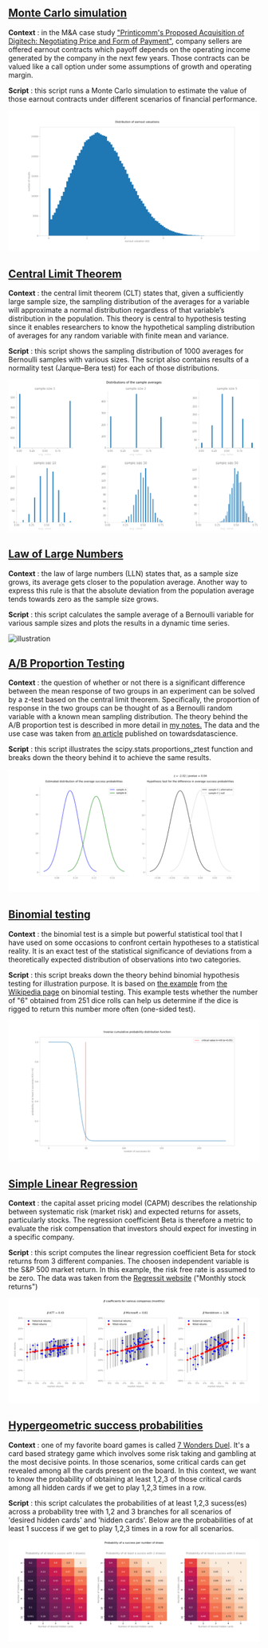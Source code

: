 ## [Monte Carlo simulation](https://github.com/gabriellegall/Python_Portfolio/blob/main/Monte-Carlo-simulation/monte_carlo_simulation.py)

**Context** : in the M&A case study ["Printicomm's Proposed Acquisition of Digitech: Negotiating Price and Form of Payment"](https://store.hbr.org/product/printicomm-s-proposed-acquisition-of-digitech-negotiating-price-and-form-of-payment/UV0087), company sellers are offered earnout contracts which payoff depends on the operating income generated by the company in the next few years. Those contracts can be valued like a call option under some assumptions of growth and operating margin.

**Script** : this script runs a Monte Carlo simulation to estimate the value of those earnout contracts under different scenarios of financial performance.

![illustration](https://github.com/gabriellegall/Python_Portfolio/blob/main/images/image7.PNG?raw=true)

## [Central Limit Theorem](https://github.com/gabriellegall/Python_Portfolio/blob/main/Central-limit-theorem/central_limit_theorem.py)

**Context** : the central limit theorem (CLT) states that, given a sufficiently large sample size, the sampling distribution of the averages for a variable will approximate a normal distribution regardless of that variable’s distribution in the population. This theory is central to hypothesis testing since it enables researchers to know the hypothetical sampling distribution of averages for any random variable with finite mean and variance.

**Script** : this script shows the sampling distribution of 1000 averages for Bernoulli samples with various sizes. The script also contains results of a normality test (Jarque–Bera test) for each of those distributions.

![illustration](https://github.com/gabriellegall/Python_Portfolio/blob/main/images/image3.PNG?raw=true)

## [Law of Large Numbers](https://github.com/gabriellegall/Python_Portfolio/blob/main/Law-of-large-numbers/law_of_large_numbers_animated_v1.py)

**Context** : the law of large numbers (LLN) states that, as a sample size grows, its average gets closer to the population average. Another way to express this rule is that the absolute deviation from the population average tends towards zero as the sample size grows.

**Script** : this script calculates the sample average of a Bernoulli variable for various sample sizes and plots the results in a dynamic time series.

![illustration](https://github.com/gabriellegall/Python_Portfolio/blob/main/images/image2.GIF?raw=true)

## [A/B Proportion Testing](https://github.com/gabriellegall/Python_Portfolio/blob/main/AB-proportion-testing/ab_proportion_testing.py)

**Context** : the question of whether or not there is a significant difference between the mean response of two groups in an experiment can be solved by a z-test based on the central limit theorem. Specifically, the proportion of response in the two groups can be thought of as a Bernoulli random variable with a known mean sampling distribution. The theory behind the A/B proportion test is described in more detail in [my notes.](https://github.com/gabriellegall/Python_Portfolio/blob/main/documentation/ab_proportion_testing.pdf) The data and the use case was taken from [an article](https://towardsdatascience.com/the-math-behind-a-b-testing-with-example-code-part-1-of-2-7be752e1d06f) published on towardsdatascience. 

**Script** : this script illustrates the scipy.stats.proportions_ztest function and breaks down the theory behind it to achieve the same results.

![illustration](https://github.com/gabriellegall/Python_Portfolio/blob/main/images/image8.PNG?raw=true)

## [Binomial testing](https://github.com/gabriellegall/Python_Portfolio/blob/main/Binomial-testing/binomial_testing.py)
**Context** : the binomial test is a simple but powerful statistical tool that I have used on some occasions to confront certain hypotheses to a statistical reality. It is an exact test of the statistical significance of deviations from a theoretically expected distribution of observations into two categories.

**Script** : this script breaks down the theory behind binomial hypothesis testing for illustration purpose. It is based on [the example](https://github.com/gabriellegall/Python_Portfolio/blob/main/images/image6.PNG?raw=true) from [the Wikipedia page](https://en.wikipedia.org/wiki/Binomial_test) on binomial testing. This example tests whether the number of "6" obtained from 251 dice rolls can help us determine if the dice is rigged to return this number more often (one-sided test).

![illustration](https://github.com/gabriellegall/Python_Portfolio/blob/main/images/image5.PNG?raw=true)

## [Simple Linear Regression](https://github.com/gabriellegall/Python_Portfolio/blob/main/Simple-linear-regressions/simple_linear_regressions.py)

**Context** : the capital asset pricing model (CAPM) describes the relationship between systematic risk (market risk) and expected returns for assets, particularly stocks. The regression coefficient Beta is therefore a metric to evaluate the risk compensation that investors should expect for investing in a specific company.

**Script** : this script computes the linear regression coefficient Beta for stock returns from 3 different companies. The choosen independent variable is the S&P 500 market return. In this example, the risk free rate is assumed to be zero. The data was taken from the [Regressit website](https://regressit.com/data.html) ("Monthly stock returns")

![illustration](https://github.com/gabriellegall/Python_Portfolio/blob/main/images/image1.PNG?raw=true)

## [Hypergeometric success probabilities](https://github.com/gabriellegall/Python_Portfolio/blob/main/Hypergeometric-success-probabilities/hypergeometric%20_success_probabilities_v1.py)

**Context** : one of my favorite board games is called [7 Wonders Duel](https://board-games-galore.fandom.com/wiki/7_Wonders:_Duel). It's a card based strategy game which involves some risk taking and gambling at the most decisive points. In those scenarios, some critical cards can get revealed among all the cards present on the board. In this context, we want to know the probability of obtaining at least 1,2,3 of those critical cards among all hidden cards if we get to play 1,2,3 times in a row. 

**Script** : this script calculates the probabilities of at least 1,2,3 sucess(es) across a probability tree with 1,2 and 3 branches for all scenarios of 'desired hidden cards' and 'hidden cards'. Below are the probabilities of at least 1 success if we get to play 1,2,3 times in a row for all scenarios.

![illustration](https://github.com/gabriellegall/Python_Portfolio/blob/main/images/image4.PNG?raw=true)
